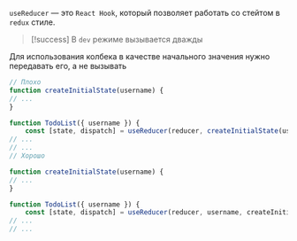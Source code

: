 `useReducer` — это `React Hook`, который позволяет работать со стейтом в `redux` стиле.

>[!success] В `dev` режиме вызывается дважды

Для использования колбека в качестве начального значения нужно передавать его, а не вызывать

```jsx
// Плохо
function createInitialState(username) {  
// ...  
}  

function TodoList({ username }) {  
	const [state, dispatch] = useReducer(reducer, createInitialState(username));  
// ...
// ...
// Хорошо

function createInitialState(username) {  
// ...  
}  

function TodoList({ username }) {  
	const [state, dispatch] = useReducer(reducer, username, createInitialState);  
// ...
// ...
```